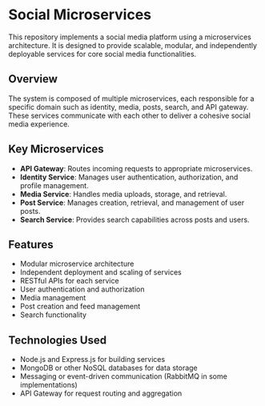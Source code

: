 # Social Microservices

This repository implements a social media platform using a microservices architecture. It is designed to provide scalable, modular, and independently deployable services for core social media functionalities.

## Overview

The system is composed of multiple microservices, each responsible for a specific domain such as identity, media, posts, search, and API gateway. These services communicate with each other to deliver a cohesive social media experience.

## Key Microservices

- **API Gateway**: Routes incoming requests to appropriate microservices.  
- **Identity Service**: Manages user authentication, authorization, and profile management.  
- **Media Service**: Handles media uploads, storage, and retrieval.  
- **Post Service**: Manages creation, retrieval, and management of user posts.  
- **Search Service**: Provides search capabilities across posts and users.

## Features

- Modular microservice architecture  
- Independent deployment and scaling of services  
- RESTful APIs for each service  
- User authentication and authorization  
- Media management  
- Post creation and feed management  
- Search functionality  

## Technologies Used

- Node.js and Express.js for building services  
- MongoDB or other NoSQL databases for data storage  
- Messaging or event-driven communication (RabbitMQ in some implementations)  
- API Gateway for request routing and aggregation  
